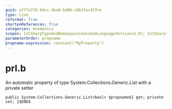 ```yaml
---
guid: eff7a718-9dcc-4ba0-bd08-c6b3fac427ce
type: Live
reformat: True
shortenReferences: True
categories: mnemonics
scopes: InCSharpTypeAndNamespace(minimumLanguageVersion=2.0); InCSharpTypeMember(minimumLanguageVersion=2.0)
parameterOrder: propname
propname-expression: constant("MyProperty")
---
```


# prl.b

An automatic property of type System.Collections.Generic.List<bool> with a private setter

```
public System.Collections.Generic.List<bool> $propname${ get; private set; }$END$
```
